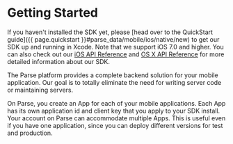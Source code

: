 # Getting Started

If you haven't installed the SDK yet, please [head over to the QuickStart guide]({{ page.quickstart }}#parse_data/mobile/ios/native/new) to get our SDK up and running in Xcode. Note that we support iOS 7.0 and higher. You can also check out our [iOS API Reference](https://parse.com/docs/ios/api) and [OS X API Reference](https://parse.com/docs/osx/api) for more detailed information about our SDK.

The Parse platform provides a complete backend solution for your mobile application. Our goal is to totally eliminate the need for writing server code or maintaining servers.

On Parse, you create an App for each of your mobile applications. Each App has its own application id and client key that you apply to your SDK install. Your account on Parse can accommodate multiple Apps. This is useful even if you have one application, since you can deploy different versions for test and production.
